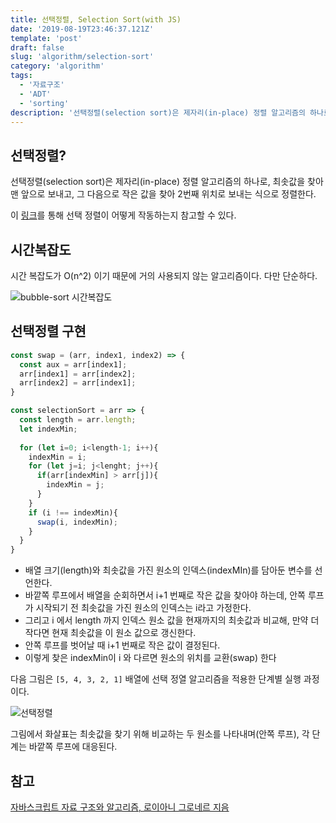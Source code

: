 ```yaml
---
title: 선택정렬, Selection Sort(with JS) 
date: '2019-08-19T23:46:37.121Z'
template: 'post'
draft: false
slug: 'algorithm/selection-sort'
category: 'algorithm'
tags:
  - '자료구조'
  - 'ADT'
  - 'sorting'
description: '선택정렬(selection sort)은 제자리(in-place) 정렬 알고리즘의 하나로, 최솟값을 찾아 맨 앞으로 보내고, 그 다음으로 작은 값을 찾아 2번째 위치로 보내는 식으로 정렬한다. '
---
```


## 선택정렬?

선택정렬(selection sort)은 제자리(in-place) 정렬 알고리즘의 하나로, 최솟값을 찾아 맨 앞으로 보내고, 그 다음으로 작은 값을 찾아 2번째 위치로 보내는 식으로 정렬한다. 

이 [링크](https://visualgo.net/ko/sorting)를 통해 선택 정렬이 어떻게 작동하는지 참고할 수 있다.

## 시간복잡도

시간 복잡도가 O(n^2) 이기 때문에 거의 사용되지 않는 알고리즘이다. 다만 단순하다.

![bubble-sort 시간복잡도](https://user-images.githubusercontent.com/35516239/63222527-3d7fca00-c1e4-11e9-8cbb-7e17ffeeff83.png)

## 선택정렬 구현

```js
const swap = (arr, index1, index2) => {
  const aux = arr[index1];
  arr[index1] = arr[index2];
  arr[index2] = arr[index1];
}

const selectionSort = arr => {
  const length = arr.length;
  let indexMin;
  
  for (let i=0; i<length-1; i++){
    indexMin = i;
    for (let j=i; j<lenght; j++){
      if(arr[indexMin] > arr[j]){
        indexMin = j;
      }
    }
    if (i !== indexMin){
      swap(i, indexMin);
    }
  }
}
```

- 배열 크기(length)와 최솟값을 가진 원소의 인덱스(indexMIn)를 담아둔 변수를 선언한다. 
- 바깥쪽 루프에서 배열을 순회하면서 i+1 번째로 작은 값을 찾아야 하는데, 안쪽 루프가 시작되기 전 최솟값을 가진 원소의 인덱스는 i라고 가정한다.
- 그리고 i 에서 length 까지 인덱스 원소 값을 현재까지의 최솟값과 비교해, 만약 더 작다면 현재 최솟값을 이 원소 값으로 갱신한다.
- 안쪽 루프를 벗어날 때 i+1 번째로 작은 값이 결정된다.
- 이렇게 찾은 indexMin이 i 와 다르면 원소의 위치를 교환(swap) 한다 

다음 그림은 `[5, 4, 3, 2, 1]` 배열에 선택 정열 알고리즘을 적용한 단계별 실행 과정이다.

![선택정렬](https://user-images.githubusercontent.com/35516239/63230416-405fd680-c247-11e9-8ebd-d94e0f3d14cb.png)

그림에서 화살표는 최솟값을 찾기 위해 비교하는 두 원소를 나타내며(안쪽 루프), 각 단계는 바깥쪽 루프에 대응된다.

## 참고

[자바스크립트 자료 구조와 알고리즘, 로이아니 그로네르 지음](http://www.yes24.com/Product/Goods/22885878)